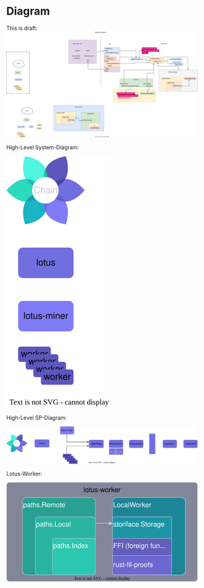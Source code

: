 # Diagram
This is draft:
![Diagram test](/Diagram.drawio.svg)


High-Level System-Diagram:

![High-Level](/High-Level%20Lotus-system%20diagram.drawio.svg)

High-Level SP-Diagram:

![High-Level-SP](/High-Level-SP-Diagram.svg)

Lotus-Worker:

![Lotus-Worker](/lotus-worker-interface.svg)
